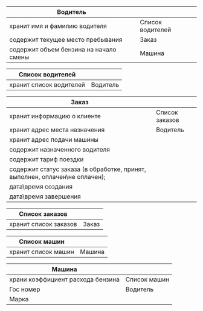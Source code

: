﻿| Водитель                               |                  |
|----------------------------------------|------------------|
| хранит имя и фамилию водителя          | Список водителей |
| содержит текущее место пребывания      | Заказ            |
| содержит объем бензина на начало смены | Машина           |

| Список водителей        |          |
|-------------------------|----------|
| хранит список водителей | Водитель |


| Заказ                                                                       |                |
|-----------------------------------------------------------------------------|----------------|
| хранит информацию о клиенте                                                 | Список заказов |
| хранит адрес места назначения                                               | Водитель       |
| хранит адрес подачи машины                                                  |                |
| содержит назначенного водителя                                              |                |
| содержит тариф поездки                                                      |                |
| содержит статус заказа (в обработке, принят, выполнен, оплачен\не оплачен); |                |
| дата\время создания                                                         |                |
| дата\время завершения                                                       |                |

| Список заказов        |       |
|-----------------------|-------|
| хранит список заказов | Заказ |

| Список машин        |        |
|---------------------|--------|
| хранит список машин | Машина |

| Машина                            |              |
|-----------------------------------|--------------|
| храни коэффициент расхода бензина | Список машин |
| Гос номер                         | Водитель     |
| Марка                             |              |